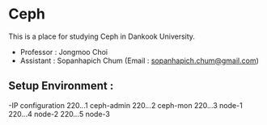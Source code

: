 # Ceph

This is a place for studying Ceph in Dankook University.
- Professor : Jongmoo Choi
- Assistant : Sopanhapich Chum (Email : sopanhapich.chum@gmail.com)

## Setup Environment :

-IP configuration
220.*.*.1      ceph-admin
220.*.*.2      ceph-mon
220.*.*.3      node-1
220.*.*.4      node-2
220.*.*.5      node-3


  
